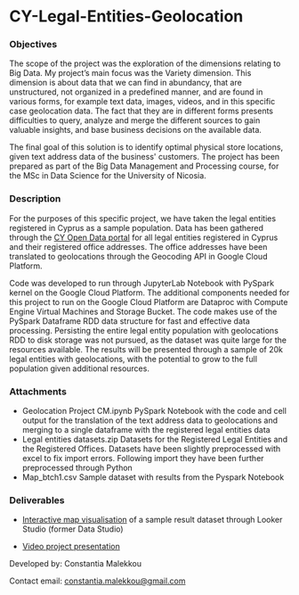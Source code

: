 # CY-Legal-Entities-Geolocation

### Objectives
The scope of the project was the exploration of the dimensions relating to Big Data. My project’s main focus was the Variety dimension. This dimension is about data that we can find in abundancy, that are unstructured, not organized in a predefined manner, and are found in various forms, for example text data, images, videos, and in this specific case geolocation data. The fact that they are in different forms presents difficulties to query, analyze and merge the different sources to gain valuable insights, and base business decisions on the available data. 

The final goal of this solution is to identify optimal physical store locations, given text address data of the business' customers. The project has been prepared as part of the Big Data Management and Processing course, for the MSc in Data Science for the University of Nicosia.

### Description
For the purposes of this specific project, we have taken the legal entities registered in Cyprus as a sample population. Data has been gathered through the 
[CY Open Data portal](https://www.data.gov.cy/dataset/%CE%BC%CE%B7%CF%84%CF%81%CF%8E%CE%BF-%CE%B5%CE%B3%CE%B3%CE%B5%CE%B3%CF%81%CE%B1%CE%BC%CE%BC%CE%AD%CE%BD%CF%89%CE%BD-%CE%B5%CF%84%CE%B1%CE%B9%CF%81%CE%B5%CE%B9%CF%8E%CE%BD-%CE%B5%CE%BC%CF%80%CE%BF%CF%81%CE%B9%CE%BA%CF%8E%CE%BD-%CE%B5%CF%80%CF%89%CE%BD%CF%85%CE%BC%CE%B9%CF%8E%CE%BD-%CE%BA%CE%B1%CE%B9-%CF%83%CF%85%CE%BD%CE%B5%CF%84%CE%B1%CE%B9%CF%81%CE%B9%CF%83%CE%BC%CF%8E%CE%BD-%CF%83%CF%84%CE%B7%CE%BD-%CE%BA%CF%8D%CF%80%CF%81%CE%BF) for all legal entities registered in Cyprus and their registered office addresses. The office addresses have been translated to geolocations through the Geocoding API in Google Cloud Platform.

Code was developed to run through JupyterLab Notebook with PySpark kernel on the Google Cloud Platform. The additional components needed for this project to run on the Google Cloud Platform are Dataproc with Compute Engine Virtual Machines and Storage Bucket. The code makes use of the PySpark Dataframe RDD data structure for fast and effective data processing. Persisting the entire legal entity population with geolocations RDD to disk storage was not pursued, as the dataset was quite large for the resources available. The results will be presented through a sample of 20k legal entities with geolocations, with the potential to grow to the full population given additional resources.

### Attachments
- Geolocation Project CM.ipynb
  PySpark Notebook with the code and cell output for the translation of the text address data to geolocations and merging to a single dataframe with the registered       legal entities data
- Legal entities datasets.zip
  Datasets for the Registered Legal Entities and the Registered Offices. Datasets have been slightly preprocessed with excel to fix import errors. Following import       they have been further preprocessed through Python
- Map_btch1.csv
  Sample dataset with results from the Pyspark Notebook

### Deliverables
- [Interactive map visualisation](https://datastudio.google.com/reporting/86bf60bc-1025-4140-b94a-aa0002f656be) of a sample result dataset through Looker Studio (former Data Studio)

- [Video project presentation](https://youtu.be/H0cU-ht8lFM)


Developed by: Constantia Malekkou

Contact email: constantia.malekkou@gmail.com


